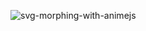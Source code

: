 ![svg-morphing-with-animejs](https://github.com/JMBoulos12/animejs/assets/65892342/552ea15f-b545-4442-ae40-ce67cfdb8787)
